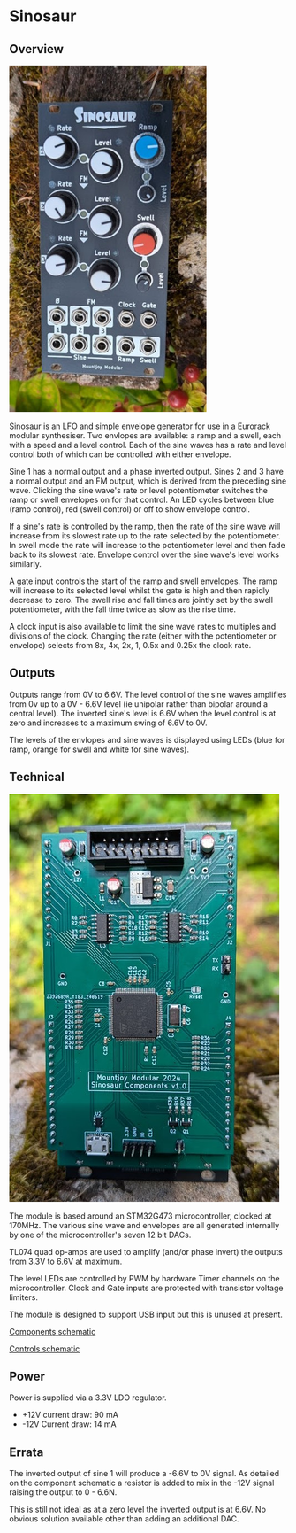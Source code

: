 # Sinosaur

## Overview

![Image](Graphics/Sinosaur_Front.jpg "icon")

Sinosaur is an LFO and simple envelope generator for use in a Eurorack modular synthesiser. Two envlopes are available: a ramp and a swell, each with a speed and a level control. Each of the sine waves has a rate and level control both of which can be controlled with either envelope.

Sine 1 has a normal output and a phase inverted output. Sines 2 and 3 have a normal output and an FM output, which is derived from the preceding sine wave. Clicking the sine wave's rate or level potentiometer switches the ramp or swell envelopes on for that control. An LED cycles between blue (ramp control), red (swell control) or off to show envelope control.

If a sine's rate is controlled by the ramp, then the rate of the sine wave will increase from its slowest rate up to the rate selected by the potentiometer. In swell mode the rate will increase to the potentiometer level and then fade back to its slowest rate. Envelope control over the sine wave's level works similarly.

A gate input controls the start of the ramp and swell envelopes. The ramp will increase to its selected level whilst the gate is high and then rapidly decrease to zero. The swell rise and fall times are jointly set by the swell potentiometer, with the fall time twice as slow as the rise time.

A clock input is also available to limit the sine wave rates to multiples and divisions of the clock. Changing the rate (either with the potentiometer or envelope) selects from 8x, 4x, 2x, 1, 0.5x and 0.25x the clock rate.

## Outputs

Outputs range from 0V to 6.6V. The level control of the sine waves amplifies from 0v up to a 0V - 6.6V level (ie unipolar rather than bipolar around a central level). The inverted sine's level is 6.6V when the level control is at zero and increases to a maximum swing of 6.6V to 0V.

The levels of the envlopes and sine waves is displayed using LEDs (blue for ramp, orange for swell and white for sine waves).

## Technical

![Image](Graphics/Sinosaur_Back.jpg "icon")

The module is based around an STM32G473 microcontroller, clocked at 170MHz. The various sine wave and envelopes are all generated internally by one of the microcontroller's seven 12 bit DACs.

TL074 quad op-amps are used to amplify (and/or phase invert) the outputs from 3.3V to 6.6V at maximum.

The level LEDs are controlled by PWM by hardware Timer channels on the microcontroller. Clock and Gate inputs are protected with transistor voltage limiters.

The module is designed to support USB input but this is unused at present.


[Components schematic](Hardware/Sinosaur_Components.pdf)

[Controls schematic](Hardware/Sinosaur_Controls.pdf)

## Power

Power is supplied via a 3.3V LDO regulator.

- +12V current draw: 90 mA
- -12V Current draw: 14 mA

## Errata

The inverted output of sine 1 will produce a -6.6V to 0V signal. As detailed on the component schematic a resistor is added to mix in the -12V signal raising the output to 0 - 6.6N.

This is still not ideal as at a zero level the inverted output is at 6.6V. No obvious solution available other than adding an additional DAC.